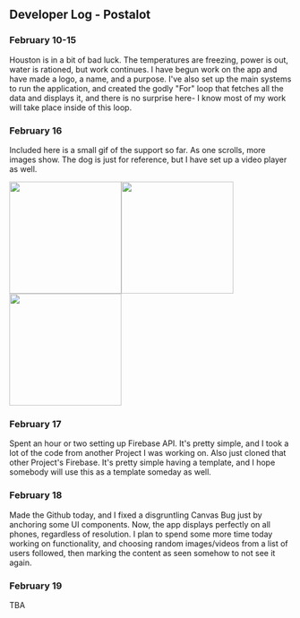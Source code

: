 ## Developer Log - Postalot


### February 10-15

Houston is in a bit of bad luck. The temperatures are freezing, power is out, water is rationed, but work continues. I have begun work on the app and have made a logo,
a name, and a purpose. I've also set up the main systems to run the application, and created the godly "For" loop that fetches all the data and displays it, 
and there is no surprise here- I know most of my work will take place inside of this loop.

### February 16

Included here is a small gif of the support so far. As one scrolls, more images show. The dog is just for reference, but I have set up a video player as well.

<img src="https://dc602.4shared.com/img/7UrzG9IYea/s24/177bca80928/Screenshot_20210219-172921?async&rand=0.8009396622360541" width="200" /><img src="https://dc602.4shared.com/img/uEToCqGHiq/s24/177bca80928/Screenshot_20210219-173040?async&rand=0.2921840471421875" width="200" /><img src="https://media0.giphy.com/media/CZJAfNVlto9TuYf561/giphy.gif" width="200" />

### February 17

Spent an hour or two setting up Firebase API. It's pretty simple, and I took a lot of the code from another Project I was working on. Also just cloned that other
Project's Firebase. It's pretty simple having a template, and I hope somebody will use this as a template someday as well.


### February 18

Made the Github today, and I fixed a disgruntling Canvas Bug just by anchoring some UI components. Now, the app displays perfectly on all phones, regardless of 
resolution. I plan to spend some more time today working on functionality, and choosing random images/videos from a list of users followed, then marking the content 
as seen somehow to not see it again.


### February 19

TBA
